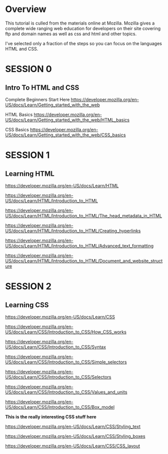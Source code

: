 
# Overview

This tutorial is culled from the materials online at Mozilla. Mozilla gives a complete wide ranging web education for developers on their site covering ftp and domain names as well as css and html and other topics.

I've selected only a fraction of the steps so you can focus on the languages HTML and CSS.

# SESSION 0

## Intro To HTML and CSS

Complete Beginners Start Here
https://developer.mozilla.org/en-US/docs/Learn/Getting_started_with_the_web

HTML Basics
https://developer.mozilla.org/en-US/docs/Learn/Getting_started_with_the_web/HTML_basics

CSS Basics
https://developer.mozilla.org/en-US/docs/Learn/Getting_started_with_the_web/CSS_basics


# SESSION 1

## Learning HTML

https://developer.mozilla.org/en-US/docs/Learn/HTML

https://developer.mozilla.org/en-US/docs/Learn/HTML/Introduction_to_HTML

https://developer.mozilla.org/en-US/docs/Learn/HTML/Introduction_to_HTML/The_head_metadata_in_HTML

https://developer.mozilla.org/en-US/docs/Learn/HTML/Introduction_to_HTML/Creating_hyperlinks

https://developer.mozilla.org/en-US/docs/Learn/HTML/Introduction_to_HTML/Advanced_text_formatting

https://developer.mozilla.org/en-US/docs/Learn/HTML/Introduction_to_HTML/Document_and_website_structure


# SESSION 2

## Learning CSS

https://developer.mozilla.org/en-US/docs/Learn/CSS

https://developer.mozilla.org/en-US/docs/Learn/CSS/Introduction_to_CSS/How_CSS_works

https://developer.mozilla.org/en-US/docs/Learn/CSS/Introduction_to_CSS/Syntax

https://developer.mozilla.org/en-US/docs/Learn/CSS/Introduction_to_CSS/Simple_selectors

https://developer.mozilla.org/en-US/docs/Learn/CSS/Introduction_to_CSS/Selectors

https://developer.mozilla.org/en-US/docs/Learn/CSS/Introduction_to_CSS/Values_and_units

https://developer.mozilla.org/en-US/docs/Learn/CSS/Introduction_to_CSS/Box_model


__This is the really interesting CSS stuff here__

https://developer.mozilla.org/en-US/docs/Learn/CSS/Styling_text

https://developer.mozilla.org/en-US/docs/Learn/CSS/Styling_boxes

https://developer.mozilla.org/en-US/docs/Learn/CSS/CSS_layout
